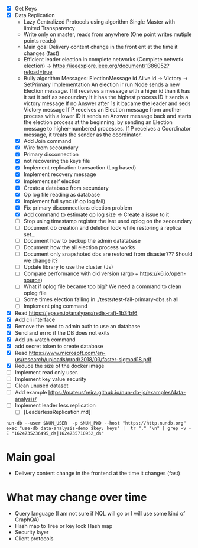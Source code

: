 - [x] Get Keys
- [x] Data Replication
     - Lazy Centralized Protocols using algorithm Single Master with limited Transparency 
     - Write only on master, reads from anywhere (One point writes mutiple points reads)
     * Main goal Delivery content change in the front ent at the time it changes (fast)
     - Efficient leader election in complete networks (Complete netwotk election) -> https://ieeexplore.ieee.org/document/1386052?reload=true
     * Bully algorithm
        Messages:
            ElectionMessage id
            Alive id ->
            Victory ->  SetPrimary
        Implementation
            An election ir run
                Node sends a new Election message.
                If it receives a message with a higer id than it has it set it self as secoundary
                It it has the highest process ID it sends a victory message
                If no Answer after 1s it bacame the leader and seds Victory message
                If P receives an Election message from another process with a lower ID it sends an Answer message back and starts the election process at the beginning, by sending an Election message to higher-numbered processes.
                If P receives a Coordinator message, it treats the sender as the coordinator.
     - [x] Add Join command
     - [x] Wire from secoundary
     - [x] Primary disconnection
     - [x] not recovering the keys file
     - [x] Implement replication transaction (Log based)
     - [x] Implement recovery message 
     - [x] Implement self election 
     - [x] Create a database from secundary
     - [x] Op log file reading as database
     - [x] Implement full sync (if op log fail)
     - [x] Fix primary disconnections election problem
     - [x] Add command to estimate op log size -> Create a issue to it
     - [ ] Stop using timestamp register the last used oplog on the secoundary
     - [ ] Document db creation and deletion lock while restoring a replica set...
     - [ ] Document how to backup the admin datatabase
     - [ ] Document how the all election process works
     - [ ] Document only snapshoted dbs are restored from disaster??? Should we change it?
     - [ ] Update library to use the cluster (Js)
     - [ ] Compare performance with old version (argo + https://k6.io/open-source)
     - [ ] What if oplog file became too big? We need a command to clean oplog file
     - [ ] Some times election falling in ./tests/test-fail-primary-dbs.sh all
     - [ ] Implement ping command
- [x] Read https://jepsen.io/analyses/redis-raft-1b3fbf6
- [x] Add cli interface
- [x] Remove the need to admin auth to use an database  
- [x] Send and errro if the DB does not exits
- [x] Add un-watch command 
- [x] add secret token to create database 
- [x] Read https://www.microsoft.com/en-us/research/uploads/prod/2018/03/faster-sigmod18.pdf
- [x] Reduce the size of the docker image
- [ ] Implement read only user.
- [ ] Implement key value security
- [ ] Clean unused dataset 
- [ ] Add example https://mateusfreira.github.io/nun-db-js/examples/data-analysis/
- [ ] Implement leader less replication
    - [ ] [LeaderlessReplication.md]
```
nun-db --user $NUN_USER  -p $NUN_PWD --host "https://http.nundb.org" exec "use-db data-analysis-demo $key; keys" |  tr "," "\n" | grep -v -E "1624735236495_ds|1624735710952_ds"
```


# Main goal 

* Delivery content change in the frontend at the time it changes (fast)

# What may change over time

* Query language (I am not sure if NQL will go or I will use some kind of GraphQA)
* Hash map to Tree or key lock Hash map
* Security layer
* Client protocols
